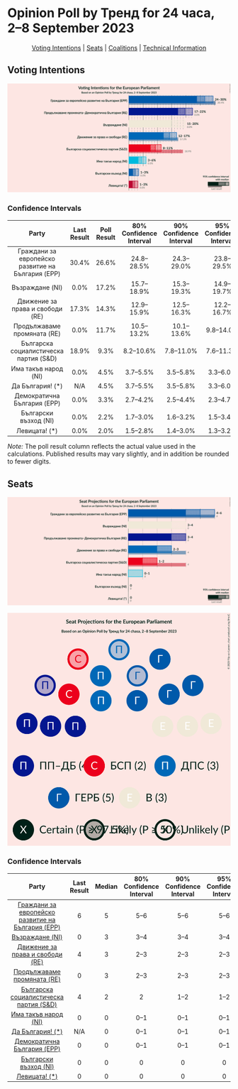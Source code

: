 # Opinion Poll by Тренд for 24 часа, 2–8 September 2023

<p align="center"><a href="#voting-intentions">Voting Intentions</a> | <a href="#seats">Seats</a> | <a href="#coalitions">Coalitions</a> | <a href="#technical-information">Technical Information</a></p>

## Voting Intentions

![Graph with voting intentions not yet produced](2023-09-08-Тренд.png "Voting Intentions")

### Confidence Intervals

| Party | Last Result | Poll Result | 80% Confidence Interval | 90% Confidence Interval | 95% Confidence Interval | 99% Confidence Interval |
|:-----:|:-----------:|:-----------:|:-----------------------:|:-----------------------:|:-----------------------:|:-----------------------:|
| Граждани за европейско развитие на България (EPP) | 30.4% | 26.6% | 24.8–28.5% |24.3–29.0% |23.8–29.5% |23.0–30.4% |
| Възраждане (NI) | 0.0% | 17.2% | 15.7–18.9% |15.3–19.3% |14.9–19.7% |14.2–20.6% |
| Движение за права и свободи (RE) | 17.3% | 14.3% | 12.9–15.9% |12.5–16.3% |12.2–16.7% |11.6–17.5% |
| Продължаваме промяната (RE) | 0.0% | 11.7% | 10.5–13.2% |10.1–13.6% |9.8–14.0% |9.3–14.7% |
| Българска социалистическа партия (S&D) | 18.9% | 9.3% | 8.2–10.6% |7.8–11.0% |7.6–11.3% |7.1–12.0% |
| Има такъв народ (NI) | 0.0% | 4.5% | 3.7–5.5% |3.5–5.8% |3.3–6.0% |3.0–6.5% |
| Да България! (*) | N/A | 4.5% | 3.7–5.5% |3.5–5.8% |3.3–6.0% |3.0–6.5% |
| Демократична България (EPP) | 0.0% | 3.3% | 2.7–4.2% |2.5–4.4% |2.3–4.7% |2.1–5.1% |
| Български възход (NI) | 0.0% | 2.2% | 1.7–3.0% |1.6–3.2% |1.5–3.4% |1.2–3.8% |
| Левицата! (*) | 0.0% | 2.0% | 1.5–2.8% |1.4–3.0% |1.3–3.2% |1.1–3.5% |

*Note:* The poll result column reflects the actual value used in the calculations. Published results may vary slightly, and in addition be rounded to fewer digits.

## Seats

![Graph with seats not yet produced](2023-09-08-Тренд-seats.png "Seats")

![Graph with seating plan not yet produced](2023-09-08-Тренд-seating-plan.png "Seating Plan")

### Confidence Intervals

| Party | Last Result | Median | 80% Confidence Interval | 90% Confidence Interval | 95% Confidence Interval | 99% Confidence Interval |
|:-----:|:-----------:|:------:|:-----------------------:|:-----------------------:|:-----------------------:|:-----------------------:|
| <a href="#граждани-за-европейско-развитие-на-българия-(epp)">Граждани за европейско развитие на България (EPP)</a> | 6 | 5 | 5–6 |5–6 |5–6 |4–6 |
| <a href="#възраждане-(ni)">Възраждане (NI)</a> | 0 | 3 | 3–4 |3–4 |3–4 |3–4 |
| <a href="#движение-за-права-и-свободи-(re)">Движение за права и свободи (RE)</a> | 4 | 3 | 2–3 |2–3 |2–3 |2–4 |
| <a href="#продължаваме-промяната-(re)">Продължаваме промяната (RE)</a> | 0 | 3 | 2–3 |2–3 |2–3 |2–3 |
| <a href="#българска-социалистическа-партия-(s&d)">Българска социалистическа партия (S&D)</a> | 4 | 2 | 2 |1–2 |1–2 |1–2 |
| <a href="#има-такъв-народ-(ni)">Има такъв народ (NI)</a> | 0 | 0 | 0–1 |0–1 |0–1 |0–1 |
| <a href="#да-българия!-(*)">Да България! (*)</a> | N/A | 0 | 0–1 |0–1 |0–1 |0–1 |
| <a href="#демократична-българия-(epp)">Демократична България (EPP)</a> | 0 | 0 | 0–1 |0–1 |0–1 |0–1 |
| <a href="#български-възход-(ni)">Български възход (NI)</a> | 0 | 0 | 0 |0 |0 |0 |
| <a href="#левицата!-(*)">Левицата! (*)</a> | 0 | 0 | 0 |0 |0 |0 |

